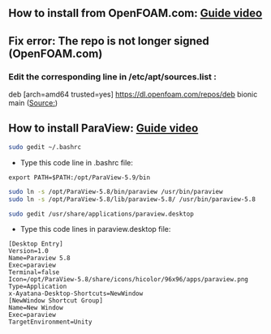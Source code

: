 ## How to install from OpenFOAM.com: [Guide video](https://www.youtube.com/watch?v=CeEJS1eT9NE) 

## Fix error: The repo is not longer signed (OpenFOAM.com)
### Edit the corresponding line in /etc/apt/sources.list : 
deb [arch=amd64 trusted=yes] https://dl.openfoam.com/repos/deb bionic main
([Source:](https://www.cfd-online.com/Forums/openfoam-installation/243709-repo-not-longer-signed-openfoam-com.html))

## How to install ParaView: [Guide video](https://www.youtube.com/watch?v=tWEGjWD8d2M)

```bash
sudo gedit ~/.bashrc
```
- Type this code line in .bashrc file: 
```
export PATH=$PATH:/opt/ParaView-5.9/bin
```

```bash
sudo ln -s /opt/ParaView-5.8/bin/paraview /usr/bin/paraview
sudo ln -s /opt/ParaView-5.8/lib/paraview-5.8/ /usr/bin/paraview-5.8
```

```bash
sudo gedit /usr/share/applications/paraview.desktop
```
- Type this code lines in paraview.desktop file:
```
[Desktop Entry]
Version=1.0
Name=Paraview 5.8
Exec=paraview
Terminal=false
Icon=/opt/ParaView-5.8/share/icons/hicolor/96x96/apps/paraview.png
Type=Application
x-Ayatana-Desktop-Shortcuts=NewWindow
[NewWindow Shortcut Group]
Name=New Window
Exec=paraview
TargetEnvironment=Unity
```
